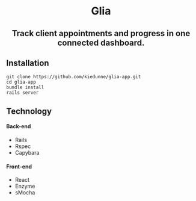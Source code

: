 <h1 align='center'>Glia</h1>
<p align='center' Cells that form a supporting network for the neurons in the brain, comes from the Greek word for glue.</p>

<h2 align='center'>Track client appointments and progress in one connected dashboard.</h2>

## Installation

```
git clone https://github.com/kiedunne/glia-app.git
cd glia-app
bundle install
rails server
```

## Technology

#### Back-end 

* Rails
* Rspec
* Capybara

#### Front-end 
* React
* Enzyme
* sMocha
